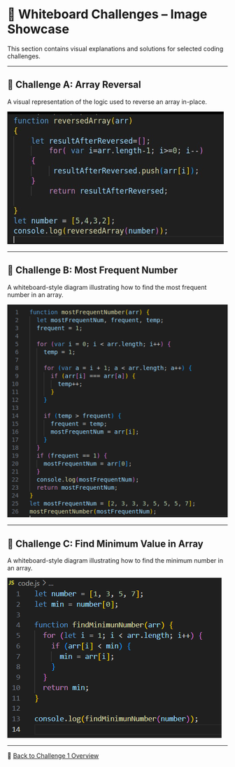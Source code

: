 # 📘 Whiteboard Challenges – Image Showcase

This section contains visual explanations and solutions for selected coding challenges.

---

## 🔁 Challenge A: Array Reversal

A visual representation of the logic used to reverse an array in-place.

![🧠 Array Reversal Code](./whiteboard-challenges/codeChallenges-images/reversedArray-img.png)

---

## 🔢 Challenge B: Most Frequent Number

A whiteboard-style diagram illustrating how to find the most frequent number in an array.

![📊 Most Frequent Number](./whiteboard-challenges/codeChallenges-images/mostFrequentNumber.png)

---


## 🔽 Challenge C: Find Minimum Value in Array

A whiteboard-style diagram illustrating how to find the minimum number in an array.

![📊 Minimum Value](./whiteboard-challenges//codeChallenges-images/minimunNumber-img.PNG)

---

🔗 [Back to Challenge 1 Overview](./whiteboard-challenges/README.md)

